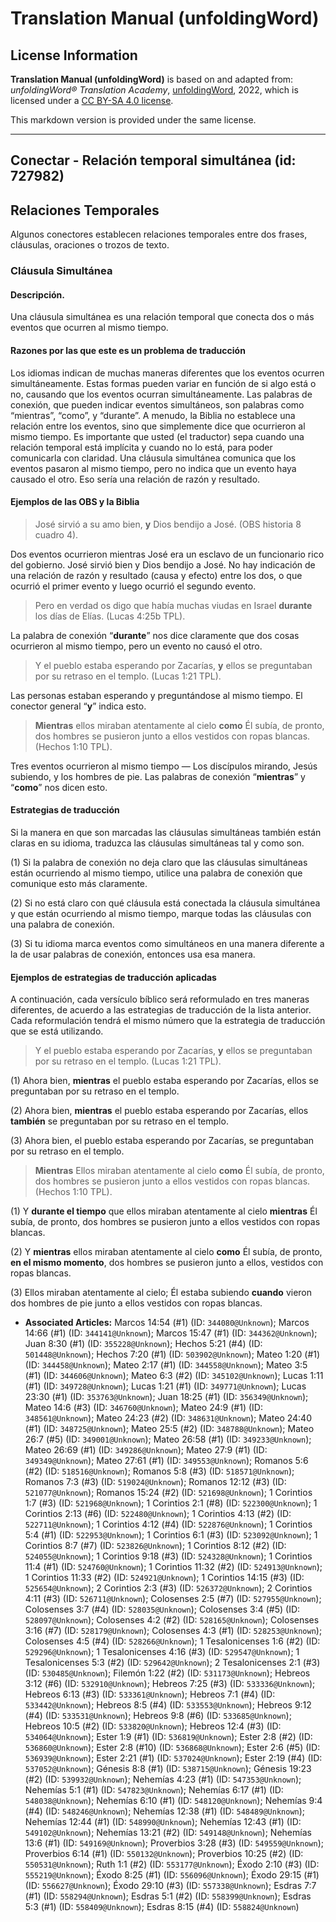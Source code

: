# Translation Manual (unfoldingWord)

## License Information

**Translation Manual (unfoldingWord)** is based on and adapted from: _unfoldingWord® Translation Academy_, [unfoldingWord](https://unfoldingword.org/utw), 2022, which is licensed under a [CC BY-SA 4.0 license](https://creativecommons.org/licenses/by-sa/4.0/legalcode.en).

This markdown version is provided under the same license.



--------------------------------

## Conectar - Relación temporal simultánea (id: 727982)

Relaciones Temporales
---------------------

Algunos conectores establecen relaciones temporales entre dos frases, cláusulas, oraciones o trozos de texto.

### Cláusula Simultánea

#### Descripción.

Una cláusula simultánea es una relación temporal que conecta dos o más eventos que ocurren al mismo tiempo.

#### Razones por las que este es un problema de traducción

Los idiomas indican de muchas maneras diferentes que los eventos ocurren simultáneamente. Estas formas pueden variar en función de si algo está o no, causando que los eventos ocurran simultáneamente. Las palabras de conexión, que pueden indicar eventos simultáneos, son palabras como “mientras”, “como”, y “durante”. A menudo, la Biblia no establece una relación entre los eventos, sino que simplemente dice que ocurrieron al mismo tiempo. Es importante que usted (el traductor) sepa cuando una relación temporal está implícita y cuando no lo está, para poder comunicarla con claridad. Una cláusula simultánea comunica que los eventos pasaron al mismo tiempo, pero no indica que un evento haya causado el otro. Eso sería una relación de razón y resultado.

#### Ejemplos de las OBS y la Biblia

> José sirvió a su amo bien, **y** Dios bendijo a José. (OBS historia 8 cuadro 4\).

Dos eventos ocurrieron mientras José era un esclavo de un funcionario rico del gobierno. José sirvió bien y Dios bendijo a José. No hay indicación de una relación de razón y resultado (causa y efecto) entre los dos, o que ocurrió el primer evento y luego ocurrió el segundo evento.

> Pero en verdad os digo que había muchas viudas en Israel **durante** los días de Elías. (Lucas 4:25b TPL).

La palabra de conexión “**durante**” nos dice claramente que dos cosas ocurrieron al mismo tiempo, pero un evento no causó el otro.

> Y el pueblo estaba esperando por Zacarías, **y** ellos se preguntaban por su retraso en el templo. (Lucas 1:21 TPL).

Las personas estaban esperando y preguntándose al mismo tiempo. El conector general “**y**” indica esto.

> **Mientras** ellos miraban atentamente al cielo **como** Él subía, de pronto, dos hombres se pusieron junto a ellos vestidos con ropas blancas. (Hechos 1:10 TPL).

Tres eventos ocurrieron al mismo tiempo — Los discípulos mirando, Jesús subiendo, y los hombres de pie. Las palabras de conexión “**mientras**” y “**como**” nos dicen esto.

#### Estrategias de traducción

Si la manera en que son marcadas las cláusulas simultáneas también están claras en su idioma, traduzca las cláusulas simultáneas tal y como son.

(1\) Si la palabra de conexión no deja claro que las cláusulas simultáneas están ocurriendo al mismo tiempo, utilice una palabra de conexión que comunique esto más claramente.

(2\) Si no está claro con qué cláusula está conectada la cláusula simultánea y que están ocurriendo al mismo tiempo, marque todas las cláusulas con una palabra de conexión.

(3\) Si tu idioma marca eventos como simultáneos en una manera diferente a la de usar palabras de conexión, entonces usa esa manera.

#### Ejemplos de estrategias de traducción aplicadas

A continuación, cada versículo bíblico será reformulado en tres maneras diferentes, de acuerdo a las estrategias de traducción de la lista anterior. Cada reformulación tendrá el mismo número que la estrategia de traducción que se está utilizando.

> Y el pueblo estaba esperando por Zacarías, **y** ellos se preguntaban por su retraso en el templo. (Lucas 1:21 TPL).

(1\) Ahora bien, **mientras** el pueblo estaba esperando por Zacarías, ellos se preguntaban por su retraso en el templo.

(2\) Ahora bien, **mientras** el pueblo estaba esperando por Zacarías, ellos **también** se preguntaban por su retraso en el templo.

(3\) Ahora bien, el pueblo estaba esperando por Zacarías, se preguntaban por su retraso en el templo.

> **Mientras** Ellos miraban atentamente al cielo **como** Él subía, de pronto, dos hombres se pusieron junto a ellos vestidos con ropas blancas. (Hechos 1:10 TPL).

(1\) Y **durante el tiempo** que ellos miraban atentamente al cielo **mientras** Él subía, de pronto, dos hombres se pusieron junto a ellos vestidos con ropas blancas.

(2\) Y **mientras** ellos miraban atentamente al cielo **como** Él subía, de pronto, **en el mismo momento**, dos hombres se pusieron junto a ellos, vestidos con ropas blancas.

(3\) Ellos miraban atentamente al cielo; Él estaba subiendo **cuando** vieron dos hombres de pie junto a ellos vestidos con ropas blancas.

* **Associated Articles:** Marcos 14:54 (#1) (ID: `344080@Unknown`); Marcos 14:66 (#1) (ID: `344141@Unknown`); Marcos 15:47 (#1) (ID: `344362@Unknown`); Juan 8:30 (#1) (ID: `355228@Unknown`); Hechos 5:21 (#4) (ID: `501448@Unknown`); Hechos 7:20 (#1) (ID: `503902@Unknown`); Mateo 1:20 (#1) (ID: `344458@Unknown`); Mateo 2:17 (#1) (ID: `344558@Unknown`); Mateo 3:5 (#1) (ID: `344606@Unknown`); Mateo 6:3 (#2) (ID: `345102@Unknown`); Lucas 1:11 (#1) (ID: `349728@Unknown`); Lucas 1:21 (#1) (ID: `349771@Unknown`); Lucas 23:30 (#1) (ID: `353763@Unknown`); Juan 18:25 (#1) (ID: `356349@Unknown`); Mateo 14:6 (#3) (ID: `346760@Unknown`); Mateo 24:9 (#1) (ID: `348561@Unknown`); Mateo 24:23 (#2) (ID: `348631@Unknown`); Mateo 24:40 (#1) (ID: `348725@Unknown`); Mateo 25:5 (#2) (ID: `348788@Unknown`); Mateo 26:7 (#5) (ID: `349001@Unknown`); Mateo 26:58 (#1) (ID: `349233@Unknown`); Mateo 26:69 (#1) (ID: `349286@Unknown`); Mateo 27:9 (#1) (ID: `349349@Unknown`); Mateo 27:61 (#1) (ID: `349553@Unknown`); Romanos 5:6 (#2) (ID: `518516@Unknown`); Romanos 5:8 (#3) (ID: `518571@Unknown`); Romanos 7:3 (#3) (ID: `519024@Unknown`); Romanos 12:12 (#3) (ID: `521077@Unknown`); Romanos 15:24 (#2) (ID: `521698@Unknown`); 1 Corintios 1:7 (#3) (ID: `521968@Unknown`); 1 Corintios 2:1 (#8) (ID: `522300@Unknown`); 1 Corintios 2:13 (#6) (ID: `522480@Unknown`); 1 Corintios 4:13 (#2) (ID: `522711@Unknown`); 1 Corintios 4:12 (#4) (ID: `522876@Unknown`); 1 Corintios 5:4 (#1) (ID: `522953@Unknown`); 1 Corintios 6:1 (#3) (ID: `523092@Unknown`); 1 Corintios 8:7 (#7) (ID: `523826@Unknown`); 1 Corintios 8:12 (#2) (ID: `524055@Unknown`); 1 Corintios 9:18 (#3) (ID: `524328@Unknown`); 1 Corintios 11:4 (#1) (ID: `524760@Unknown`); 1 Corintios 11:32 (#2) (ID: `524913@Unknown`); 1 Corintios 11:33 (#2) (ID: `524921@Unknown`); 1 Corintios 14:15 (#3) (ID: `525654@Unknown`); 2 Corintios 2:3 (#3) (ID: `526372@Unknown`); 2 Corintios 4:11 (#3) (ID: `526711@Unknown`); Colosenses 2:5 (#7) (ID: `527955@Unknown`); Colosenses 3:7 (#4) (ID: `528035@Unknown`); Colosenses 3:4 (#5) (ID: `528097@Unknown`); Colosenses 4:2 (#2) (ID: `528165@Unknown`); Colosenses 3:16 (#7) (ID: `528179@Unknown`); Colosenses 4:3 (#1) (ID: `528253@Unknown`); Colosenses 4:5 (#4) (ID: `528266@Unknown`); 1 Tesalonicenses 1:6 (#2) (ID: `529296@Unknown`); 1 Tesalonicenses 4:16 (#3) (ID: `529547@Unknown`); 1 Tesalonicenses 5:3 (#2) (ID: `529642@Unknown`); 2 Tesalonicenses 2:1 (#3) (ID: `530485@Unknown`); Filemón 1:22 (#2) (ID: `531173@Unknown`); Hebreos 3:12 (#6) (ID: `532910@Unknown`); Hebreos 7:25 (#3) (ID: `533336@Unknown`); Hebreos 6:13 (#3) (ID: `533361@Unknown`); Hebreos 7:1 (#4) (ID: `533442@Unknown`); Hebreos 8:5 (#4) (ID: `533553@Unknown`); Hebreos 9:12 (#4) (ID: `533531@Unknown`); Hebreos 9:8 (#6) (ID: `533685@Unknown`); Hebreos 10:5 (#2) (ID: `533820@Unknown`); Hebreos 12:4 (#3) (ID: `534064@Unknown`); Ester 1:9 (#1) (ID: `536819@Unknown`); Ester 2:8 (#2) (ID: `536860@Unknown`); Ester 2:8 (#10) (ID: `536868@Unknown`); Ester 2:6 (#5) (ID: `536939@Unknown`); Ester 2:21 (#1) (ID: `537024@Unknown`); Ester 2:19 (#4) (ID: `537052@Unknown`); Génesis 8:8 (#1) (ID: `538715@Unknown`); Génesis 19:23 (#2) (ID: `539932@Unknown`); Nehemías 4:23 (#1) (ID: `547353@Unknown`); Nehemías 5:1 (#1) (ID: `547823@Unknown`); Nehemías 6:17 (#1) (ID: `548038@Unknown`); Nehemías 6:10 (#1) (ID: `548120@Unknown`); Nehemías 9:4 (#4) (ID: `548246@Unknown`); Nehemías 12:38 (#1) (ID: `548489@Unknown`); Nehemías 12:44 (#1) (ID: `548990@Unknown`); Nehemías 12:43 (#1) (ID: `549102@Unknown`); Nehemías 13:21 (#2) (ID: `549148@Unknown`); Nehemías 13:6 (#1) (ID: `549169@Unknown`); Proverbios 3:28 (#3) (ID: `549559@Unknown`); Proverbios 6:14 (#1) (ID: `550132@Unknown`); Proverbios 10:25 (#2) (ID: `550531@Unknown`); Ruth 1:1 (#2) (ID: `553177@Unknown`); Éxodo 2:10 (#3) (ID: `555219@Unknown`); Éxodo 8:25 (#1) (ID: `556096@Unknown`); Éxodo 29:15 (#1) (ID: `556627@Unknown`); Éxodo 29:10 (#3) (ID: `557338@Unknown`); Esdras 7:7 (#1) (ID: `558294@Unknown`); Esdras 5:1 (#2) (ID: `558399@Unknown`); Esdras 5:3 (#1) (ID: `558409@Unknown`); Esdras 8:15 (#4) (ID: `558824@Unknown`)

